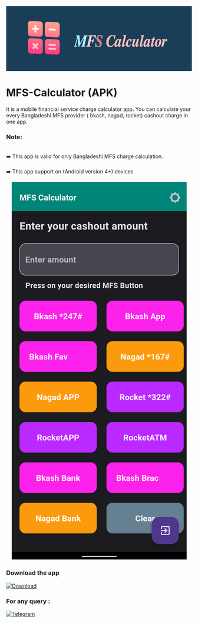 <div aligb = "center">

<img src = "https://github.com/nh-404/MFS-Calculator/blob/1f0755fe076a9cd369f32cd703c07157036fe3ca/mfsCal.png">

</div>

# MFS-Calculator (APK)

It is a mobile financial service charge calculator app. You can calculate your every Bangladeshi MFS provider ( bkash, nagad, rocket) cashout charge in one app.

### Note:

<br> ➡️ This app is valid for only Bangladeshi MFS charge calculation. </br>
<br> ➡️ This app support on (Android version 4+) devices 


<div align= "center">
  
<img src = "MFSCALC_UI.png">
 
</div>

### Download the app

[![Download](https://img.shields.io/badge/Download-brightgreen)](https://drive.google.com/drive/folders/16OmwVKblBXEZKIVrp9lm-0f5NCZteJup)
  
### For any query :

[![Telegram](https://img.shields.io/badge/Telegram-blue?style=for-the-badge&logo=telegram&logoColor=white)](https://t.me/nh_404)

